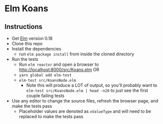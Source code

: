 # Elm Koans

## Instructions

* Get [Elm](http://elm-lang.org/install) version 0.18
* Clone this repo
* Install the dependencies
  * run `elm package install` from inside the cloned directory
* Run the tests
  * Run `elm reactor` and open a browser to [http://localhost:8000/src/Koans.elm](http://localhost:8000/src/Koans.elm)
  OR
  * `yarn global add elm-test`
  * `elm-test src/KoansNode.elm`
    * Note this will produce a LOT of output, so you'll probably want to `elm-test src/KoansNode.elm | head -n20` to just see the first couple failing tests
* Use any editor to change the source files, refresh the browser page, and make the tests pass
  * Placeholder values are denoted as `xValueType` and will need to be replaced to make the tests pass
